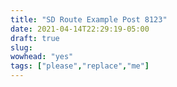 ```yaml
---
title: "SD Route Example Post 8123"
date: 2021-04-14T22:29:19-05:00
draft: true
slug:
wowhead: "yes"
tags: ["please","replace","me"]
---
```


